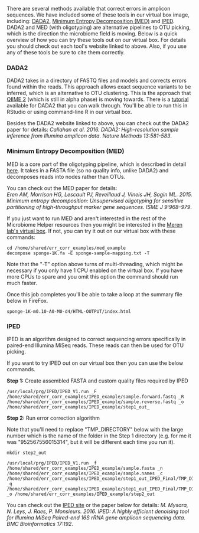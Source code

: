 There are several methods available that correct errors in amplicon sequences. We have included some of these tools in our virtual box image, including: [DADA2](http://benjjneb.github.io/dada2/index.html), [Minimum Entropy Decomposition (MED)](http://merenlab.org/2014/11/04/med/) and [IPED](http://science.sckcen.be/en/Institutes/EHS/MCB/MIC/Bioinformatics/IPED). DADA2 and MED (with oligotyping) are alternative pipelines to OTU picking, which is the direction the microbiome field is moving. Below is a quick overview of how you can try these tools out on our virtual box. For details you should check out each tool's website linked to above. Also, if you use any of these tools be sure to cite them correctly.

### DADA2 
DADA2 takes in a directory of FASTQ files and models and corrects errors found within the reads. This approach allows exact sequence variants to be inferred, which is an alternative to OTU clustering. This is the approach that [QIIME 2](https://qiime2.org/) (which is still in alpha phase) is moving towards. There is a [tutorial](http://benjjneb.github.io/dada2/tutorial.html) available for DADA2 that you can walk through. You'll be able to run this in RStudio or using command-line R in our virtual box. 
  
Besides the DADA2 website linked to above, you can check out the DADA2 paper for details:
_Callahan et al. 2016. DADA2: High-resolution sample inference from Illumina amplicon data. Nature Methods 13:581-583_.

### Minimum Entropy Decomposition (MED)
MED is a core part of the oligotyping pipeline, which is described in detail [here](http://merenlab.org/software/oligotyping/). It takes in a FASTA file (so no quality info, unlike DADA2) and decomposes reads into nodes rather than OTUs. 
  
You can check out the MED paper for details:  
_Eren AM, Morrison HG, Lescault PJ, Reveillaud J, Vineis JH, Sogin ML. 2015. Minimum entropy decomposition: Unsupervised oligotyping for sensitive partitioning of high-throughput marker gene sequences. ISME J 9:968–979_.
  
If you just want to run MED and aren't interested in the rest of the Microbiome Helper resources then you might be interested in the [Meren lab's virtual box](http://merenlab.org/2014/09/02/virtualbox/). If not, you can try it out on our virtual box with these commands:

    cd /home/shared/err_corr_examples/med_example
    decompose sponge-1K.fa -E sponge-sample-mapping.txt -T

Note that the "-T" option above turns of multi-threading, which might be necessary if you only have 1 CPU enabled on the virtual box. If you have more CPUs to spare and you omit this option the command should run much faster. 
  
Once this job completes you'll be able to take a loop at the summary file below in FireFox.  
  
    sponge-1K-m0.10-A0-M0-d4/HTML-OUTPUT/index.html


### IPED
IPED is an algorithm designed to correct sequencing errors specifically in paired-end Illumina MiSeq reads. These reads can then be used for OTU picking. 
  
If you want to try IPED out on our virtual box then you can use the below commands.
  
**Step 1:** Create assembled FASTA and custom quality files required by IPED
  
    /usr/local/prg/IPED/IPED_V1.run _F /home/shared/err_corr_examples/IPED_example/sample.forward.fastq _R /home/shared/err_corr_examples/IPED_example/sample.reverse.fastq _o /home/shared/err_corr_examples/IPED_example/step1_out_
  
**Step 2:** Run error correction algorithm
    
Note that you'll need to replace "TMP_DIRECTORY" below with the large number which is the name of the folder in the Step 1 directory (e.g. for me it was "952567556015314", but it will be different each time you run it).
  
    mkdir step2_out
  
    /usr/local/prg/IPED/IPED_V1.run _f /home/shared/err_corr_examples/IPED_example/sample.fasta _n /home/shared/err_corr_examples/IPED_example/sample.names _c /home/shared/err_corr_examples/IPED_example/step1_out_IPED_Final/TMP_DIRECTORY/sample.forward.trim.contigs.fasta _q /home/shared/err_corr_examples/IPED_example/step1_out_IPED_Final/TMP_DIRECTORY/sample.forward.contigs.qual _o /home/shared/err_corr_examples/IPED_example/step2_out
   
You can check out the [IPED site](http://science.sckcen.be/en/Institutes/EHS/MCB/MIC/Bioinformatics/IPED) or the paper below for details:
_M. Mysara, N. Leys, J. Raes, P. Monsieurs. 2016. IPED: A highly efficient denoising tool for Illumina MiSeq Paired-end 16S rRNA gene amplicon sequencing data. BMC Bioinformatics 17:192_.